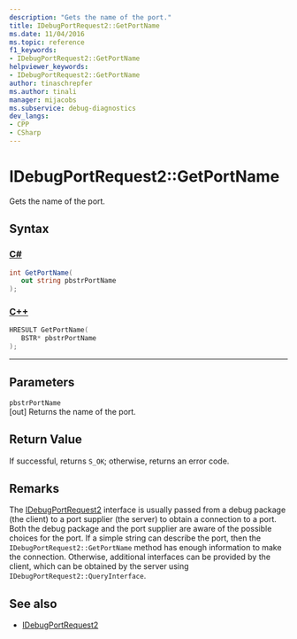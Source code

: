 ```yaml
---
description: "Gets the name of the port."
title: IDebugPortRequest2::GetPortName
ms.date: 11/04/2016
ms.topic: reference
f1_keywords:
- IDebugPortRequest2::GetPortName
helpviewer_keywords:
- IDebugPortRequest2::GetPortName
author: tinaschrepfer
ms.author: tinali
manager: mijacobs
ms.subservice: debug-diagnostics
dev_langs:
- CPP
- CSharp
---
```

# IDebugPortRequest2::GetPortName

Gets the name of the port.

## Syntax

### [C#](#tab/csharp)
```csharp
int GetPortName( 
   out string pbstrPortName
);
```
### [C++](#tab/cpp)
```cpp
HRESULT GetPortName( 
   BSTR* pbstrPortName
);
```
---

## Parameters
`pbstrPortName`\
[out] Returns the name of the port.

## Return Value
 If successful, returns `S_OK`; otherwise, returns an error code.

## Remarks
 The [IDebugPortRequest2](../../../extensibility/debugger/reference/idebugportrequest2.md) interface is usually passed from a debug package (the client) to a port supplier (the server) to obtain a connection to a port. Both the debug package and the port supplier are aware of the possible choices for the port. If a simple string can describe the port, then the `IDebugPortRequest2::GetPortName` method has enough information to make the connection. Otherwise, additional interfaces can be provided by the client, which can be obtained by the server using `IDebugPortRequest2::QueryInterface`.

## See also
- [IDebugPortRequest2](../../../extensibility/debugger/reference/idebugportrequest2.md)
